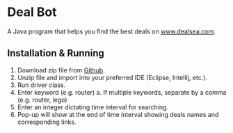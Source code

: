 # Deal Bot
A Java program that helps you find the best deals on www.dealsea.com.

## Installation & Running
1. Download zip file from [Github](https://github.com/ASazhin97/SearchForDeals/archive/master.zip).
2. Unzip file and import into your preferred IDE (Eclipse, Intellij, etc.).
3. Run driver class.
4. Enter keyword (e.g. router)
  a. If multiple keywords, separate by a comma (e.g. router, lego)
5. Enter an integer dictating time interval for searching.
6. Pop-up will show at the end of time interval showing deals names and corresponding links.
